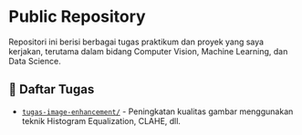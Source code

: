 # Public Repository

Repositori ini berisi berbagai tugas praktikum dan proyek yang saya kerjakan, terutama dalam bidang Computer Vision, Machine Learning, dan Data Science.

## 📁 Daftar Tugas

- [`tugas-image-enhancement/`](tugas-image-enhancement/) - Peningkatan kualitas gambar menggunakan teknik Histogram Equalization, CLAHE, dll.
